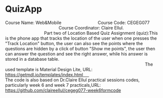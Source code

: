 # QuizApp
Course Name: Web&Mobile                                                                                                                               
Course Code: CEGEG077                                                                                                                                     
Course Coordinator: Claire Ellul.                                                                                                                          
Part two of Location Based Quiz Assignment (quiz):This is the phone app that tracks the location of the user when one presses the "Track Location" button, the user can also see the points where the questions are hidden by a click of button "Show me points", the user then can answer the question and see the right answer, while his answer is stored in a database table.                                                                                                                                                    
The used template is Material Design Lite, URL: https://getmdl.io/templates/index.html         
The code is also based on Dr.Claire Ellul practical sessions codes, particularly week 6 and week 7 practicals,URL: https://github.com/claireellul/cegeg077-week6formcode
